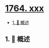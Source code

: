 # [1764. xxx](https://github.com/Tdahuyou/TNotes.leetcode/tree/main/notes/1764.%20xxx)

<!-- region:toc -->

- [1. 📝 概述](#1--概述)

<!-- endregion:toc -->

## 1. 📝 概述
